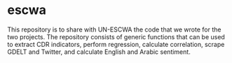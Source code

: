 # escwa
This repository is to share with UN-ESCWA the code that we wrote for the two projects. The repository consists of generic functions that can be used to extract CDR indicators, perform regression, calculate correlation, scrape GDELT and Twitter, and calculate English and Arabic sentiment.